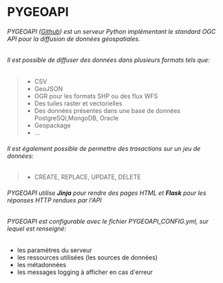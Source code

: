 # PYGEOAPI  

###### PYGEOAPI ([Github](https://github.com/geopython/pygeoapi?source=post_page-----5f52baba731f--------------------------------)) est un serveur Python implémentant le standard OGC API pour la diffusion de données géospatiales.



###### Il est possible de diffuser des données dans plusieurs formats tels que:
>
> - CSV
> - GeoJSON
> - OGR pour les formats SHP ou des flux WFS
> - Des tuiles raster et vectorielles
> - Des données présentes dans une base de données PostgreSQl,MongoDB, Oracle
> - Geopackage
> - ...

###### Il est également possible de permettre des trasactions sur un jeu de données:
> - CREATE, REPLACE, UPDATE, DELETE

###### PYGEOAPI utilise **Jinja** pour rendre des pages HTML et **Flask** pour les réponses HTTP rendues par l'API

###### PYGEOAPI est configurable avec le fichier PYGEOAPI_CONFIG.yml, sur lequel est renseigné:
- les paramètres du serveur
- les ressources utilisées (les sources de données)
- les métadonnées
- les messages logging à afficher en cas d'erreur
